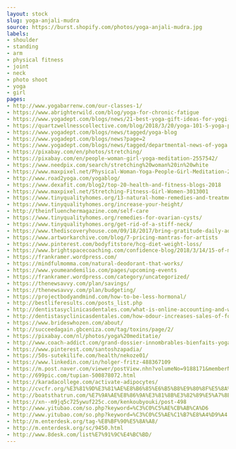 ```yaml
---
layout: stock
slug: yoga-anjali-mudra
source: https://burst.shopify.com/photos/yoga-anjali-mudra.jpg
labels:
- shoulder
- standing
- arm
- physical fitness
- joint
- neck
- photo shoot
- yoga
- girl
pages:
- http://www.yogabarrenw.com/our-classes-1/
- https://www.abrighterwild.com/blog/yoga-for-chronic-fatigue
- https://www.yogadept.com/blogs/news/21-best-yoga-gift-ideas-for-yogi-your-life
- https://quartzwellnesscollective.com/blog/2018/3/20/yoga-101-5-yoga-poses-for-beginners
- https://www.yogadept.com/blogs/news/tagged/yoga-blog
- https://www.yogadept.com/blogs/news?page=2
- https://www.yogadept.com/blogs/news/tagged/departmental-news-of-yoga
- https://pixabay.com/en/photos/stretching/
- https://pixabay.com/en/people-woman-girl-yoga-meditation-2557542/
- https://www.needpix.com/search/stretching%20woman%20in%20white
- https://www.maxpixel.net/Physical-Woman-Yoga-People-Girl-Meditation-2557542
- http://www.road2yoga.com/yogablog/
- https://www.dexafit.com/blog2/top-20-health-and-fitness-blogs-2018
- https://www.maxpixel.net/Stretching-Fitness-Girl-Women-3013001
- https://www.tinyqualityhomes.org/13-natural-home-remedies-and-treatments-for-fibromyalgia-pain-relief/
- https://www.tinyqualityhomes.org/increase-your-height/
- http://theinfluenchermagazine.com/self-care
- https://www.tinyqualityhomes.org/remedies-for-ovarian-cysts/
- https://www.tinyqualityhomes.org/get-rid-of-a-stiff-neck/
- https://www.thediscoveryhouse.com/09/18/2017/bring-gratitude-daily-addiction-recovery/
- https://www.artworkarchive.com/blog/7-pricing-mantras-for-artists
- https://www.pinterest.com/bodyfitstore/hcg-diet-weight-loss/
- https://www.brightspacecoaching.com/confidence-blog/2018/3/14/15-of-my-favorite-30-day-challenges
- https://frankramer.wordpress.com/
- https://mindfulmomma.com/natural-deodorant-that-works/
- https://www.youmeandemilio.com/pages/upcoming-events
- https://frankramer.wordpress.com/category/uncategorized/
- https://thenewsavvy.com/plan/savings/
- https://thenewsavvy.com/plan/budgeting/
- https://projectbodyandmind.com/how-to-be-less-hormonal/
- http://bestliferesults.com/posts_list.php
- http://dentistasyclinicasdentales.com/what-is-online-accounting-and-who-pays-for-it/
- http://dentistasyclinicasdentales.com/how-odour-increases-sales-of-food-products/
- https://www.brideswhozen.com/about/
- http://succeedagain.gbceniza.com/tag/toxins/page/2/
- https://pixabay.com/nl/photos/yoga%20meditatie/
- http://www.coach-addict.com/grand-dossier-innombrables-bienfaits-yoga-sante/
- https://www.pinterest.com/santoshzapadia/
- https://50s-sutekilife.com/health/nekoze01/
- https://www.linkedin.com/in/holger-fritz-488367109
- https://m.post.naver.com/viewer/postView.nhn?volumeNo=9188171&memberNo=17823560
- http://699pic.com/tupian-500878072.html
- https://karadacollege.com/activate-adipocytes/
- http://cvcfr.org/%E3%81%9D%E3%81%AE%E8%B6%85%E6%B5%B8%E9%80%8F%E5%8A%9B%E3%81%AF%E3%80%81%E7%9A%AE%E8%86%9A%E3%81%AB%E9%85%B8%E7%B4%A0%E3%82%92%E6%8D%95%E3%81%BE%E3%81%88%E3%82%8B%E3%81%AE%E3%81%AB%E5%BD%B9%E7%AB%8B/
- http://boatsthatrun.com/%E7%9A%AE%E8%86%9A%E3%81%8B%E3%82%89%E5%A7%8B%E3%81%BE%E3%81%A3%E3%81%A6%E3%81%84%E3%81%A6/
- https://xn--m9jq5c725ywuf225c.com/kenkoubyouki/post-498
- http://www.yitubao.com/so.php?keyword=%C3%C0%C5%AE%CB%AB%CA%D6
- http://www.yitubao.com/so.php?keyword=%C3%C0%C5%AE%C1%B7%E8%A4%D9%A4
- http://m.enterdesk.org/tag-%E8%BF%90%E5%8A%A8/
- http://m.enterdesk.org/sc/9450.html
- http://www.8desk.com/list%E7%91%9C%E4%BC%BD/
---
```

